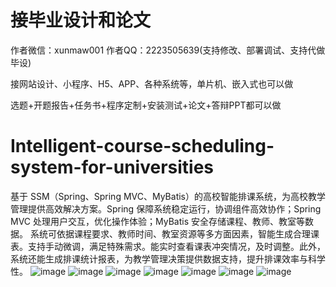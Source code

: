 # 接毕业设计和论文
作者微信：xunmaw001  作者QQ：2223505639(支持修改、部署调试、支持代做毕设)

接网站设计、小程序、H5、APP、各种系统等，单片机、嵌入式也可以做

选题+开题报告+任务书+程序定制+安装测试+论文+答辩PPT都可以做
# Intelligent-course-scheduling-system-for-universities
基于 SSM（Spring、Spring MVC、MyBatis）的高校智能排课系统，为高校教学管理提供高效解决方案。Spring 保障系统稳定运行，协调组件高效协作；Spring MVC 处理用户交互，优化操作体验；MyBatis 安全存储课程、教师、教室等数据。  系统可依据课程要求、教师时间、教室资源等多方面因素，智能生成合理课表。支持手动微调，满足特殊需求。能实时查看课表冲突情况，及时调整。此外，系统还能生成排课统计报表，为教学管理决策提供数据支持，提升排课效率与科学性。 
![image](https://github.com/user-attachments/assets/bcd8322a-1f68-498f-8782-e0b95206d895)
![image](https://github.com/user-attachments/assets/0516aa1c-e22c-4a29-9573-4116f6fca79e)
![image](https://github.com/user-attachments/assets/82e9bc28-081c-4211-ba0a-70efaf1412d7)
![image](https://github.com/user-attachments/assets/b3e9196b-f357-4eff-bf2a-e07d013f8e10)
![image](https://github.com/user-attachments/assets/b2e98b4c-da3a-4bee-89b3-bdb7ea546259)
![image](https://github.com/user-attachments/assets/93f5b66e-20e8-42fe-8fdf-aa18b0ceff2a)
![image](https://github.com/user-attachments/assets/f979abb3-a741-42a0-a990-74b48cf4fed8)

